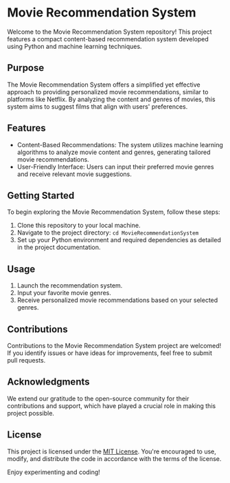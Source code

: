 # Movie Recommendation System

Welcome to the Movie Recommendation System repository! This project features a compact content-based recommendation system developed using Python and machine learning techniques.

## Purpose

The Movie Recommendation System offers a simplified yet effective approach to providing personalized movie recommendations, similar to platforms like Netflix. By analyzing the content and genres of movies, this system aims to suggest films that align with users' preferences.

## Features

- Content-Based Recommendations: The system utilizes machine learning algorithms to analyze movie content and genres, generating tailored movie recommendations.
- User-Friendly Interface: Users can input their preferred movie genres and receive relevant movie suggestions.

## Getting Started

To begin exploring the Movie Recommendation System, follow these steps:

1. Clone this repository to your local machine.
2. Navigate to the project directory: `cd MovieRecommendationSystem`
3. Set up your Python environment and required dependencies as detailed in the project documentation.

## Usage

1. Launch the recommendation system.
2. Input your favorite movie genres.
3. Receive personalized movie recommendations based on your selected genres.

## Contributions

Contributions to the Movie Recommendation System project are welcomed! If you identify issues or have ideas for improvements, feel free to submit pull requests.

## Acknowledgments

We extend our gratitude to the open-source community for their contributions and support, which have played a crucial role in making this project possible.

## License

This project is licensed under the [MIT License](LICENSE). You're encouraged to use, modify, and distribute the code in accordance with the terms of the license.

 Enjoy experimenting and coding!
